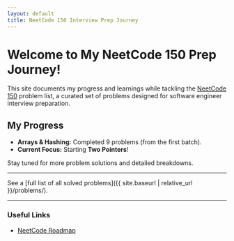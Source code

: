 ```yaml
---
layout: default
title: NeetCode 150 Interview Prep Journey
---
```


# Welcome to My NeetCode 150 Prep Journey!

This site documents my progress and learnings while tackling the [NeetCode 150](https://neetcode.io/roadmap) problem list, a curated set of problems designed for software engineer interview preparation.

## My Progress

* **Arrays & Hashing:** Completed 9 problems (from the first batch).
* **Current Focus:** Starting **Two Pointers**!

Stay tuned for more problem solutions and detailed breakdowns.

---

See a [full list of all solved problems]({{ site.baseurl | relative_url }}/problems/).

---
### Useful Links
* [NeetCode Roadmap](https://neetcode.io/roadmap)